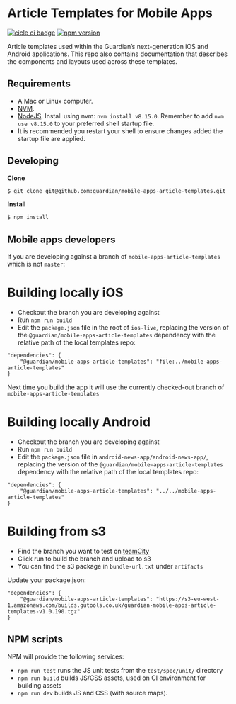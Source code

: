 # Article Templates for Mobile Apps
[![cicle ci badge](https://circleci.com/gh/guardian/mobile-apps-article-templates/tree/master.svg?style=shield)](https://circleci.com/gh/guardian/mobile-apps-article-templates) [![npm version](https://badge.fury.io/js/%40guardian%2Fmobile-apps-article-templates.svg)](https://badge.fury.io/js/%40guardian%2Fmobile-apps-article-templates)

Article templates used within the Guardian’s next-generation iOS and Android applications. This repo also contains documentation that describes the components and layouts used across these templates.

## Requirements
* A Mac or Linux computer.
* [NVM](https://github.com/creationix/nvm).
* [NodeJS](https://nodejs.org/). Install using nvm: `nvm install v8.15.0`. Remember to add `nvm use v8.15.0` to your preferred shell startup file.
* It is recommended you restart your shell to ensure changes added the startup file are applied.

## Developing
**Clone**
```bash
$ git clone git@github.com:guardian/mobile-apps-article-templates.git
```

**Install**
```bash
$ npm install
```

## Mobile apps developers
If you are developing against a branch of `mobile-apps-article-templates` which is not `master`:

# Building locally iOS
* Checkout the branch you are developing against
* Run `npm run build`
* Edit the `package.json` file in the root of `ios-live`, replacing the version of the `@guardian/mobile-apps-article-templates` dependency with the relative path of the local templates repo:

```
"dependencies": {
    "@guardian/mobile-apps-article-templates": "file:../mobile-apps-article-templates"
}
```

Next time you build the app it will use the currently checked-out branch of `mobile-apps-article-templates`

# Building locally Android
* Checkout the branch you are developing against
* Run `npm run build`
* Edit the `package.json` file in `android-news-app/android-news-app/`, replacing the version of the `@guardian/mobile-apps-article-templates` dependency with the relative path of the local templates repo:

```
"dependencies": {
    "@guardian/mobile-apps-article-templates": "../../mobile-apps-article-templates"
}
```

# Building from s3
* Find the branch you want to test on [teamCity](https://teamcity.gutools.co.uk/viewType.html?buildTypeId=Apps_Templates_TemplatesS3v2)
* Click run to build the branch and upload to s3
* You can find the s3 package in `bundle-url.txt` under `artifacts`

Update your package.json:
```
"dependencies": {
    "@guardian/mobile-apps-article-templates": "https://s3-eu-west-1.amazonaws.com/builds.gutools.co.uk/guardian-mobile-apps-article-templates-v1.0.190.tgz"
}
```

## NPM scripts
NPM will provide the following services:
* `npm run test` runs the JS unit tests from the `test/spec/unit/` directory
* `npm run build` builds JS/CSS assets, used on CI environment for building assets
* `npm run dev` builds JS and CSS (with source maps).
